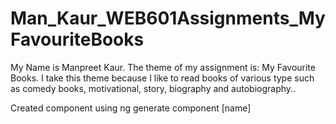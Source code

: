 # Man_Kaur_WEB601Assignments_MyFavouriteBooks
My Name is Manpreet Kaur.
The theme of my assignment is: My Favourite Books.
I take this theme because I like to read books of various type such as comedy books, motivational, story, biography and autobiography..

Created component using ng generate component [name]
